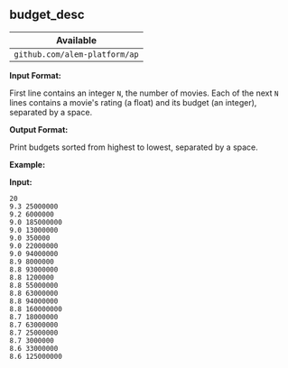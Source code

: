 ## budget_desc


| Available                     |
| ----------------------------- |
| `github.com/alem-platform/ap` |


**Input Format:**

First line contains an integer `N`, the number of movies.
Each of the next `N` lines contains a movie's rating (a float) and its budget (an integer), separated by a space.

**Output Format:**

Print budgets sorted from highest to lowest, separated by a space.

**Example:**

**Input:**
```
20
9.3 25000000
9.2 6000000
9.0 185000000
9.0 13000000
9.0 350000
9.0 22000000
9.0 94000000
8.9 8000000
8.8 93000000
8.8 1200000
8.8 55000000
8.8 63000000
8.8 94000000
8.8 160000000
8.7 18000000
8.7 63000000
8.7 25000000
8.7 3000000
8.6 33000000
8.6 125000000
```
